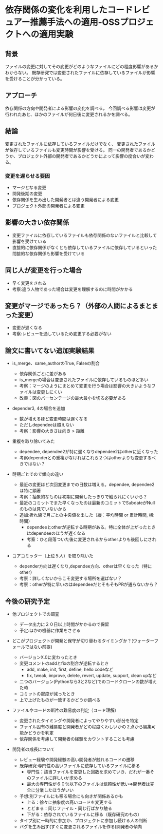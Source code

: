 # 依存関係の変化を利用したコードレビュアー推薦手法への適用-OSSプロジェクトへの適用実験

## 背景
ファイルの変更に対してその変更がどのようなファイルにどの程度影響があるかわからない。
既存研究では変更されたファイルに依存しているファイルが影響を受けることが分かっている。

## アプローチ
依存関係の方向や開発者による影響の変化を調べる。
今回調べる影響は変更が行われたあと、ほかのファイルが何日後に変更されるかを調べる。

## 結論
変更されたファイルに依存しているファイルだけでなく、
変更されたファイルが依存しているファイルも変更時間が影響を受ける。
同一の開発者であるかどうか、プロジェクト外部の開発者であるかどうかによって影響の度合いが変わる。

### 変更を遅らせる要因
* マージとなる変更
* 開発後期の変更
* 依存関係を生み出した開発者とは違う開発者による変更
* プロジェクト外部の開発者による変更

## 影響の大きい依存関係
* 変更ファイルに依存しているファイルも依存関係のないファイルと比較して影響を受けている
* 直接的に依存関係がなくとも依存しているファイルに依存しているといった間接的な依存関係も影響を受けている

## 同じ人が変更を行った場合
* 早く変更をされる
* 考察:違う人物であった場合は変更を理解するのに時間がかかる

## 変更がマージであったら？（外部の人間によるまとまった変更）
* 変更が遅くなる
* 考察:レビューを通しているため変更する必要がない

## 論文に書いてない追加実験結果
* is_merge、same_authorのTrue, Falseの割合
  * 依存関係ごとに差がある
  * is_mergeの場合は変更されたファイルに依存しているものほど多い
  * 考察：マージのようにまとめて変更を行う場合は影響の大きいようなファイルは変更しにくい
  * 改善：図のパーセンテージの最大最小を切る必要がある

* depender3, 4の場合を追加
  * 数が増えるほど変更時間は遅くなる
  * ただしdependeeは超えない
  * 考察：影響の大きさは向き > 距離

* 重複を取り除いてみた
  * dependee, dependee2が特に遅くなりdependee2はotherに近くなった
  * 考察dependerとの重複がなければこれら２つはotherよりも変更するべきではない？

* 時期ごとでので傾向の違い
  * 最近の変更ほど次回変更までの日数は増える。dependee, dependee2は特に顕著
  * 考察：抽象的なものは初期に開発したっきりで触られにくいから？
  * 最近のコミットでまた早くなったのは最新のコミットでSubdateがNullのものは見ていないから
  * 追加:折れ線で月ごとの中央値を出した（縦：平均時間 or 累計時間, 横:時間）
    * dependeeとotherが逆転する時期がある。特に全体が上がったときはdependeeのほうが遅くなる
    * 考察：ひと段落ついた後に変更されるからotherよりも後回しにされる

* コアコミッター（上位５人）を取り除いた
  * depender方向は遅くなり,dependee方向、otherは早くなった（特にother）
  * 考察：詳しくないからこそ変更する場所を選ばない？
  * 考察：otherが特に早いのはdependeeだとそもそもPRが通らないから？

## 今後の研究予定
* 他プロジェクトでの調査
  * データ出力に２０日以上時間がかかるので保留
  * 予定:ほかの機器に作業をさせる

* どこがプロジェクトが開発と保守が切り替わるタイミングか？(ウォーターフォールではない前提)
  * バージョンX.0に変わったとき
  * 変更コメントのaddとfixの割合が逆転するとき
    * add, make, init, first, define, hello codeなど
    * fix, tweak, improve, delete, revert, update, support, clean upなど
  * 二つのバージョン(Pythonなら3と2など)でのコードクローンの数が増えた時
  * コミットの密度が減ったとき
  * 上で上げたものが一致するかどうか調べる

* ファイルやコードの断片の難易度の判定（コード理解）
  * 変更されたタイミングや開発者によってやりやすい部分を特定
  * ファイル固有の難易度と開発者がどの程度くわしいかの２点から編集可能かどうかを判定
  * 依存関係を考慮して開発者の経験をカウントすることも考慮

* 開発者の成長について
  * レビュー経験や開発経験の高い開発者が触れるコードの遷移  
  * 既存研究:専門性の高いファイルに依存しているファイルに移る
    * 専門性：該当ファイルを変更した回数を求めていき、だれが一番そのファイルに詳しいか求める
    * 最大の専門性が６０％以下のファイルは信頼性が低い⇒開発者は完全に分業したほうがいい  
  * 予想:別ファイルにも移る場合にも向きが関係あるかも
    * 上る：徐々に抽象度の高いコードを変更する
    * とどまる：同じファイル・同じ行ばかり触る
    * 下がる：依存されているファイルに移る（既存研究のもの）
  * タイプ別に一時的に参加か、プロジェクトに参加し続ける人の判断
  * バグを生み出す(すぐに変更されるファイルを作る)開発者の傾向